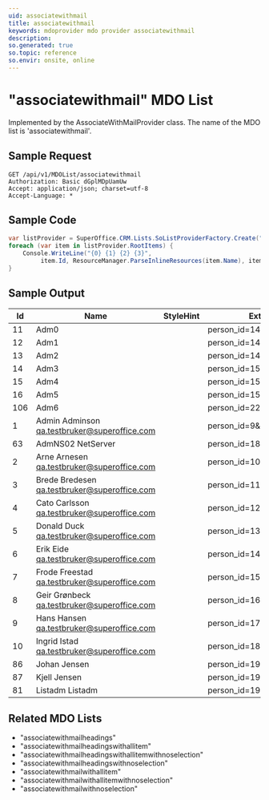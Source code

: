 ```yaml
---
uid: associatewithmail
title: associatewithmail
keywords: mdoprovider mdo provider associatewithmail
description: 
so.generated: true
so.topic: reference
so.envir: onsite, online
---
```


# "associatewithmail" MDO List




Implemented by the <see cref="T:SuperOffice.CRM.Lists.AssociateWithMailProvider">AssociateWithMailProvider</see> class.
The name of the MDO list is 'associatewithmail'.




## Sample Request

```http!
GET /api/v1/MDOList/associatewithmail
Authorization: Basic dGplMDpUamUw
Accept: application/json; charset=utf-8
Accept-Language: *

```

## Sample Code
```cs
var listProvider = SuperOffice.CRM.Lists.SoListProviderFactory.Create("associatewithmail", forceFlatList: true);
foreach (var item in listProvider.RootItems) {
    Console.WriteLine("{0} {1} {2} {3}", 
         item.Id, ResourceManager.ParseInlineResources(item.Name), item.StyleHint, item.ExtraInfo);
}
```

## Sample Output

|Id   | Name  |StyleHint|ExtraInfo |
| --- | ----- | ------- | -------- |
|11|Adm0||person_id=147&contact_id=2|
|12|Adm1||person_id=148&contact_id=2|
|13|Adm2||person_id=149&contact_id=2|
|14|Adm3||person_id=150&contact_id=2|
|15|Adm4||person_id=151&contact_id=2|
|16|Adm5||person_id=152&contact_id=2|
|106|Adm6||person_id=223&contact_id=2|
|1|Admin Adminson <qa.testbruker@superoffice.com>||person_id=9&contact_id=2|
|63|AdmNS02 NetServer||person_id=183&contact_id=2|
|2|Arne Arnesen <qa.testbruker@superoffice.com>||person_id=10&contact_id=2|
|3|Brede Bredesen <qa.testbruker@superoffice.com>||person_id=11&contact_id=2|
|4|Cato Carlsson <qa.testbruker@superoffice.com>||person_id=12&contact_id=2|
|5|Donald Duck <qa.testbruker@superoffice.com>||person_id=13&contact_id=2|
|6|Erik Eide <qa.testbruker@superoffice.com>||person_id=14&contact_id=2|
|7|Frode Freestad <qa.testbruker@superoffice.com>||person_id=15&contact_id=2|
|8|Geir Grønbeck <qa.testbruker@superoffice.com>||person_id=16&contact_id=2|
|9|Hans Hansen <qa.testbruker@superoffice.com>||person_id=17&contact_id=2|
|10|Ingrid Istad <qa.testbruker@superoffice.com>||person_id=18&contact_id=2|
|86|Johan Jensen||person_id=198&contact_id=21|
|87|Kjell Jensen||person_id=199&contact_id=21|
|81|Listadm Listadm||person_id=190&contact_id=2|


## Related MDO Lists

* "associatewithmailheadings"
* "associatewithmailheadingswithallitem"
* "associatewithmailheadingswithallitemwithnoselection"
* "associatewithmailheadingswithnoselection"
* "associatewithmailwithallitem"
* "associatewithmailwithallitemwithnoselection"
* "associatewithmailwithnoselection"
